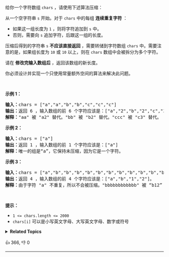 <p>给你一个字符数组 <code>chars</code> ，请使用下述算法压缩：</p>

<p>从一个空字符串 <code>s</code> 开始。对于 <code>chars</code> 中的每组 <strong>连续重复字符</strong> ：</p>

<ul> 
 <li>如果这一组长度为 <code>1</code> ，则将字符追加到 <code>s</code> 中。</li> 
 <li>否则，需要向 <code>s</code> 追加字符，后跟这一组的长度。</li> 
</ul>

<p>压缩后得到的字符串 <code>s</code> <strong>不应该直接返回</strong> ，需要转储到字符数组 <code>chars</code> 中。需要注意的是，如果组长度为 <code>10</code> 或 <code>10</code> 以上，则在 <code>chars</code> 数组中会被拆分为多个字符。</p>

<p>请在 <strong>修改完输入数组后</strong> ，返回该数组的新长度。</p>

<p>你必须设计并实现一个只使用常量额外空间的算法来解决此问题。</p>

<p>&nbsp;</p>

<p><strong>示例 1：</strong></p>

<pre>
<strong>输入：</strong>chars = ["a","a","b","b","c","c","c"]
<strong>输出：</strong>返回 6 ，输入数组的前 6 个字符应该是：["a","2","b","2","c","3"]
<strong>解释：</strong>"aa" 被 "a2" 替代。"bb" 被 "b2" 替代。"ccc" 被 "c3" 替代。
</pre>

<p><strong>示例 2：</strong></p>

<pre>
<strong>输入：</strong>chars = ["a"]
<strong>输出：</strong>返回 1 ，输入数组的前 1 个字符应该是：["a"]
<strong>解释：</strong>唯一的组是“a”，它保持未压缩，因为它是一个字符。
</pre>

<p><strong>示例 3：</strong></p>

<pre>
<strong>输入：</strong>chars = ["a","b","b","b","b","b","b","b","b","b","b","b","b"]
<strong>输出：</strong>返回 4 ，输入数组的前 4 个字符应该是：["a","b","1","2"]。
<strong>解释：</strong>由于字符 "a" 不重复，所以不会被压缩。"bbbbbbbbbbbb" 被 “b12” 替代。
</pre>

<p>&nbsp;</p>

<p><strong>提示：</strong></p>

<ul> 
 <li><code>1 &lt;= chars.length &lt;= 2000</code></li> 
 <li><code>chars[i]</code> 可以是小写英文字母、大写英文字母、数字或符号</li> 
</ul>

<details><summary><strong>Related Topics</strong></summary>双指针 | 字符串</details><br>

<div>👍 366, 👎 0<span style='float: right;'></span></div>

<div id="labuladong"><hr>

</div>




